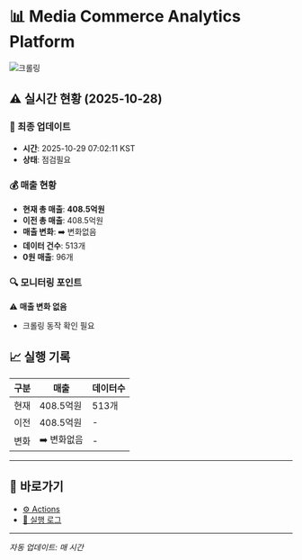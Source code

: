 # 📊 Media Commerce Analytics Platform

![크롤링](https://img.shields.io/badge/크롤링-점검필요-yellow)

## ⚠️ 실시간 현황 (2025-10-28)

### 📍 최종 업데이트
- **시간**: 2025-10-29 07:02:11 KST
- **상태**: 점검필요

### 💰 매출 현황
- **현재 총 매출**: **408.5억원**
- **이전 총 매출**: 408.5억원
- **매출 변화**: ➡️ 변화없음
- **데이터 건수**: 513개
- **0원 매출**: 96개

### 🔍 모니터링 포인트

⚠️ **매출 변화 없음**
- 크롤링 동작 확인 필요


## 📈 실행 기록

| 구분 | 매출 | 데이터수 |
|------|------|----------|
| 현재 | 408.5억원 | 513개 |
| 이전 | 408.5억원 | - |
| 변화 | ➡️ 변화없음 | - |

---

## 🔗 바로가기

- [⚙️ Actions](../../actions)
- [📝 실행 로그](../../actions/workflows/daily_scraping.yml)

---

*자동 업데이트: 매 시간*
